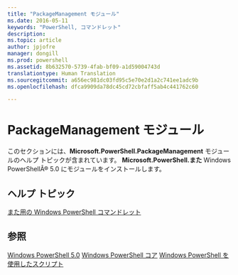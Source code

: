 ```yaml
---
title: "PackageManagement モジュール"
ms.date: 2016-05-11
keywords: "PowerShell, コマンドレット"
description: 
ms.topic: article
author: jpjofre
manager: dongill
ms.prod: powershell
ms.assetid: 8b632570-5739-4fab-bf09-a1d59004743d
translationtype: Human Translation
ms.sourcegitcommit: a656ec981dc03fd95c5e70e2d1a2c741ee1adc9b
ms.openlocfilehash: dfca9909da78dc45cd72cbfaff5ab4c441762c60

---
```


# PackageManagement モジュール
このセクションには、**Microsoft.PowerShell.PackageManagement** モジュールのヘルプ トピックが含まれています。 **Microsoft.PowerShell.また** Windows PowerShellÂ® 5.0 にモジュールをインストールします。

## ヘルプ トピック
[また用の Windows PowerShell コマンドレット](http://technet.microsoft.com/library/dn890706(v=wps.640).aspx)

## 参照
[Windows PowerShell 5.0](Windows-PowerShell-5.0.md)
[Windows PowerShell コア](https://technet.microsoft.com/en-us/library/4b75f1e4-f327-48f3-92ab-bf5435094d41)
[Windows PowerShell を使用したスクリプト](../../getting-started/fundamental/Scripting-with-Windows-PowerShell.md)




<!--HONumber=Oct16_HO1-->


